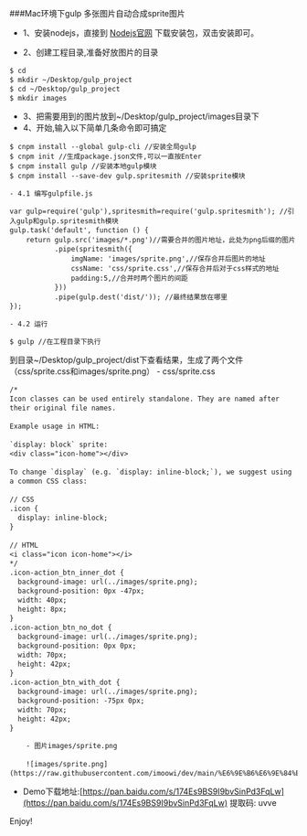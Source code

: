 ###Mac环境下gulp 多张图片自动合成sprite图片

- 1、安装nodejs，直接到 [Nodejs官网](https://nodejs.org) 下载安装包，双击安装即可。

- 2、创建工程目录,准备好放图片的目录
```
$ cd
$ mkdir ~/Desktop/gulp_project
$ cd ~/Desktop/gulp_project
$ mkdir images
```
- 3、把需要用到的图片放到~/Desktop/gulp_project/images目录下
- 4、开始,输入以下简单几条命令即可搞定
```
$ cnpm install --global gulp-cli //安装全局gulp
$ cnpm init //生成package.json文件,可以一直按Enter
$ cnpm install gulp //安装本地gulp模块
$ cnpm install --save-dev gulp.spritesmith //安装sprite模块
```
	- 4.1 编写gulpfile.js
```
var gulp=require('gulp'),spritesmith=require('gulp.spritesmith'); //引入gulp和gulp.spritesmith模块
gulp.task('default', function () {
	return gulp.src('images/*.png')//需要合并的图片地址，此处为png后缀的图片
	       .pipe(spritesmith({
	           imgName: 'images/sprite.png',//保存合并后图片的地址
	           cssName: 'css/sprite.css',//保存合并后对于css样式的地址
	           padding:5,//合并时两个图片的间距
	       }))
	       .pipe(gulp.dest('dist/')); //最终结果放在哪里
});
``` 
	- 4.2 运行
```
$ gulp //在工程目录下执行
```
到目录~/Desktop/gulp_project/dist下查看结果，生成了两个文件（css/sprite.css和images/sprite.png）
	    - css/sprite.css
```
/*
Icon classes can be used entirely standalone. They are named after their original file names.

Example usage in HTML:

`display: block` sprite:
<div class="icon-home"></div>

To change `display` (e.g. `display: inline-block;`), we suggest using a common CSS class:

// CSS
.icon {
  display: inline-block;
}

// HTML
<i class="icon icon-home"></i>
*/
.icon-action_btn_inner_dot {
  background-image: url(../images/sprite.png);
  background-position: 0px -47px;
  width: 40px;
  height: 8px;
}
.icon-action_btn_no_dot {
  background-image: url(../images/sprite.png);
  background-position: 0px 0px;
  width: 70px;
  height: 42px;
}
.icon-action_btn_with_dot {
  background-image: url(../images/sprite.png);
  background-position: -75px 0px;
  width: 70px;
  height: 42px;
}

```
		- 图片images/sprite.png 

		![images/sprite.png](https://raw.githubusercontent.com/imoowi/dev/main/%E6%9E%B6%E6%9E%84%E5%B8%88%E7%AC%94%E8%AE%B0/img/sprite.png)

- Demo下载地址:[https://pan.baidu.com/s/174Es9BS9I9bvSinPd3FqLw](https://pan.baidu.com/s/174Es9BS9I9bvSinPd3FqLw) 提取码: uvve

Enjoy!